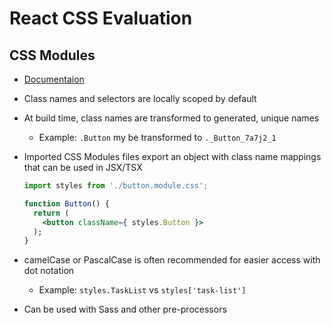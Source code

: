 # React CSS Evaluation

## CSS Modules
- [Documentaion](https://github.com/css-modules/css-modules)

- Class names and selectors are locally scoped by default

- At build time, class names are transformed to generated, unique names
  - Example: `.Button` my be transformed to `._Button_7a7j2_1`

- Imported CSS Modules files export an object with class name mappings that can be used in JSX/TSX
  ```jsx
  import styles from './button.module.css';

  function Button() {
    return (
      <button className={ styles.Button }>
    );
  }
  ```

- camelCase or PascalCase is often recommended for easier access with dot notation
  - Example: `styles.TaskList` vs `styles['task-list']`

- Can be used with Sass and other pre-processors
